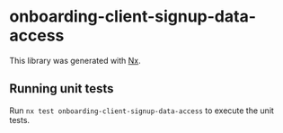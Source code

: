 # onboarding-client-signup-data-access

This library was generated with [Nx](https://nx.dev).

## Running unit tests

Run `nx test onboarding-client-signup-data-access` to execute the unit tests.

